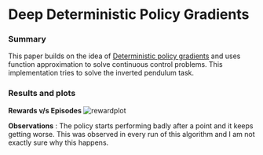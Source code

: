 # Deep Deterministic Policy Gradients

### Summary
This paper builds on the idea of [Deterministic policy gradients]() and uses function approximation to solve continuous control problems. This implementation tries to solve the inverted pendulum task.

### Results and plots

**Rewards v/s Episodes**
![rewardplot](https://github.com/jayeshk7/Deep-RL/blob/master/3.%20Deterministic%20PG/DDPG/Inverted%20pendulum.png)

**Observations** : The policy starts performing badly after a point and it keeps getting worse. This was observed in every run of this algorithm and I am not exactly sure why this happens.